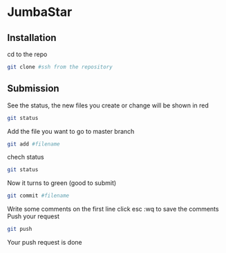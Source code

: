 JumbaStar
=========
## Installation
cd to the repo
```bash
git clone #ssh from the repository
```
## Submission
See the status, the new files you create or change will be shown in red
```bash
git status
```
Add the file you want to go to master branch
```bash
git add #filename
```
chech status
```bash
git status
```
Now it turns to green (good to submit)
```bash
git commit #filename
```
Write some comments on the first line
click esc :wq to save the comments
Push your request
```bash
git push
```
Your push request is done

